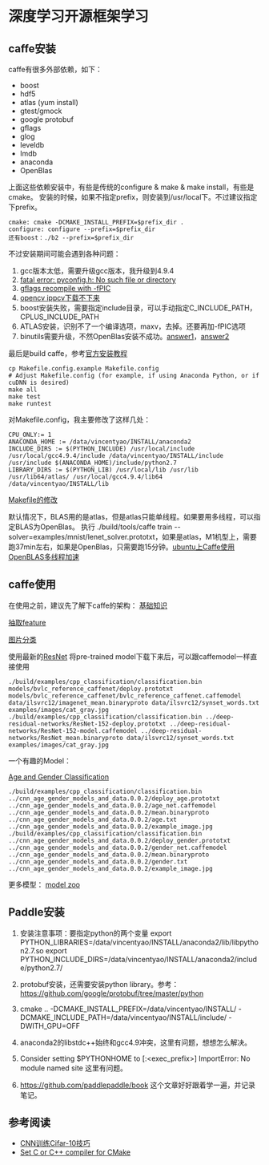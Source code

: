 # 深度学习开源框架学习

## caffe安装
caffe有很多外部依赖，如下：

- boost
- hdf5
- atlas (yum install)
- gtest/gmock
- google protobuf
- gflags
- glog
- leveldb
- lmdb
- anaconda
- OpenBlas

上面这些依赖安装中，有些是传统的configure & make & make install，有些是cmake。
安装的时候，如果不指定prefix，则安装到/usr/local下。不过建议指定下prefix。

	cmake: cmake -DCMAKE_INSTALL_PREFIX=$prefix_dir .
	configure: configure --prefix=$prefix_dir
	还有boost：./b2 --prefix=$prefix_dir

不过安装期间可能会遇到各种问题：

1. gcc版本太低，需要升级gcc版本，我升级到4.9.4
2. [fatal error: pyconfig.h: No such file or directory](https://github.com/BVLC/caffe/issues/489)
3. [gflags recompile with -fPIC](https://github.com/BVLC/caffe/issues/2171)
4. [opencv ippcv下载不下来](http://blog.csdn.net/daunxx/article/details/50495111)
5. boost安装失败，需要指定include目录，可以手动指定C\_INCLUDE\_PATH，CPLUS\_INCLUDE\_PATH
6. ATLAS安装，识别不了一个编译选项，maxv，去掉。还要再加-fPIC选项
7. binutils需要升级，不然OpenBlas安装不成功。[answer1](https://github.com/xianyi/OpenBLAS/issues/842)，[answer2](https://github.com/xianyi/OpenBLAS/wiki/Faq#binutils)

最后是build caffe，参考[官方安装教程](http://caffe.berkeleyvision.org/installation.html)

	cp Makefile.config.example Makefile.config
	# Adjust Makefile.config (for example, if using Anaconda Python, or if cuDNN is desired)
	make all
	make test
	make runtest

对Makefile.config，我主要修改了这样几处：

	CPU_ONLY:= 1
	ANACONDA_HOME := /data/vincentyao/INSTALL/anaconda2
	INCLUDE_DIRS := $(PYTHON_INCLUDE) /usr/local/include /usr/local/gcc4.9.4/include /data/vincentyao/INSTALL/include /usr/include $(ANACONDA_HOME)/include/python2.7
	LIBRARY_DIRS := $(PYTHON_LIB) /usr/local/lib /usr/lib /usr/lib64/atlas/ /usr/local/gcc4.9.4/lib64 /data/vincentyao/INSTALL/lib

[Makefile的修改](http://stackoverflow.com/questions/31253870/caffe-opencv-error)

默认情况下，BLAS用的是atlas，但是atlas只能单线程。如果要用多线程，可以指定BLAS为OpenBlas。
执行 ./build/tools/caffe train --solver=examples/mnist/lenet_solver.prototxt，如果是atlas，M1机型上，需要跑37min左右，如果是OpenBlas，只需要跑15分钟。[ubuntu上Caffe使用OpenBLAS多线程加速](http://wxyblog.com/2015/08/27/ubuntu-caffe-openblas/)


## caffe使用
在使用之前，建议先了解下caffe的架构：
[基础知识](http://caffe.berkeleyvision.org/tutorial/)


[抽取feature](http://caffe.berkeleyvision.org/gathered/examples/feature_extraction.html)

[图片分类](http://caffe.berkeleyvision.org/gathered/examples/cpp_classification.html)

使用最新的[ResNet](https://github.com/KaimingHe/deep-residual-networks)
将pre-trained model下载下来后，可以跟caffemodel一样直接使用

	./build/examples/cpp_classification/classification.bin models/bvlc_reference_caffenet/deploy.prototxt models/bvlc_reference_caffenet/bvlc_reference_caffenet.caffemodel data/ilsvrc12/imagenet_mean.binaryproto data/ilsvrc12/synset_words.txt  examples/images/cat_gray.jpg
	./build/examples/cpp_classification/classification.bin ../deep-residual-networks/ResNet-152-deploy.prototxt ../deep-residual-networks/ResNet-152-model.caffemodel ../deep-residual-networks/ResNet_mean.binaryproto data/ilsvrc12/synset_words.txt  examples/images/cat_gray.jpg

一个有趣的Model：

[Age and Gender Classification](http://www.openu.ac.il/home/hassner/projects/cnn_agegender/)

	./build/examples/cpp_classification/classification.bin ../cnn_age_gender_models_and_data.0.0.2/deploy_age.prototxt ../cnn_age_gender_models_and_data.0.0.2/age_net.caffemodel ../cnn_age_gender_models_and_data.0.0.2/mean.binaryproto ../cnn_age_gender_models_and_data.0.0.2/age.txt  ../cnn_age_gender_models_and_data.0.0.2/example_image.jpg
	./build/examples/cpp_classification/classification.bin ../cnn_age_gender_models_and_data.0.0.2/deploy_gender.prototxt ../cnn_age_gender_models_and_data.0.0.2/gender_net.caffemodel ../cnn_age_gender_models_and_data.0.0.2/mean.binaryproto ../cnn_age_gender_models_and_data.0.0.2/gender.txt  ../cnn_age_gender_models_and_data.0.0.2/example_image.jpg

更多模型：
[model zoo](http://caffe.berkeleyvision.org/model_zoo.html)


## Paddle安装

1. 安装注意事项：要指定python的两个变量
export PYTHON_LIBRARIES=/data/vincentyao/INSTALL/anaconda2/lib/libpython2.7.so
export PYTHON_INCLUDE_DIRS=/data/vincentyao/INSTALL/anaconda2/include/python2.7/

2. protobuf安装，还需要安装python library。参考：https://github.com/google/protobuf/tree/master/python

3. cmake ..  -DCMAKE_INSTALL_PREFIX=/data/vincentyao/INSTALL/ -DCMAKE_INCLUDE_PATH=/data/vincentyao/INSTALL/include/ -DWITH_GPU=OFF

4. anaconda2的libstdc++始终和gcc4.9冲突，这里有问题，想想怎么解决。

5. Consider setting $PYTHONHOME to <prefix>[:<exec_prefix>]
ImportError: No module named site
这里有问题。

6. https://github.com/paddlepaddle/book 这个文章好好跟着学一遍，并记录笔记。

## 参考阅读
- [CNN训练Cifar-10技巧](http://www.cnblogs.com/neopenx/p/4480701.html)
- [Set C or C++ compiler for CMake](https://codeyarns.com/2013/12/24/how-to-set-c-or-c-compiler-for-cmake/)